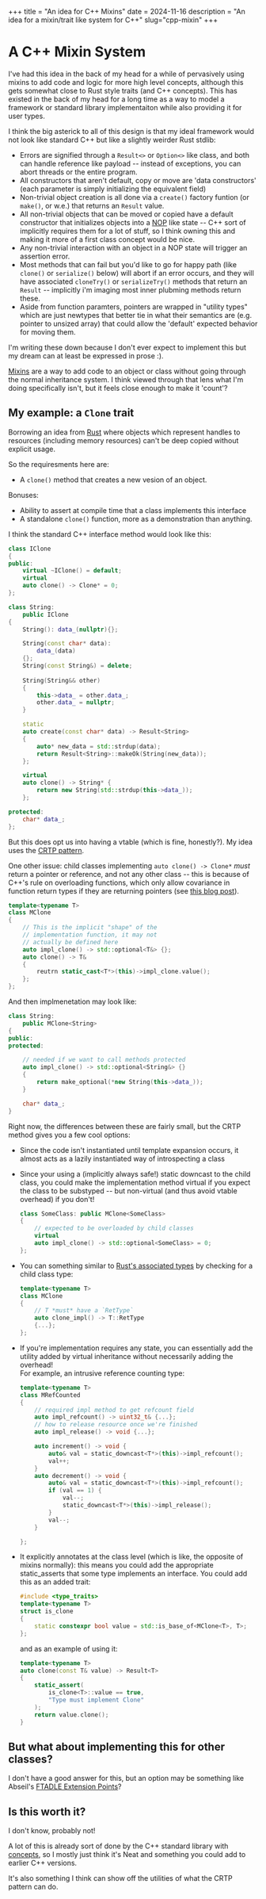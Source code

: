 +++
title = "An idea for C++ Mixins"
date = 2024-11-16
description = "An idea for a mixin/trait like system for C++"
slug="cpp-mixin"
+++

# A C++ Mixin System

I've had this idea in the back of my head for a while of pervasively using mixins to add code and logic for more high level concepts, although this gets somewhat close to Rust style traits (and C++ concepts). This has existed in the back of my head for a long time as a way to model a framework or standard library implementaiton while also providing it for user types.

I think the big asterick to all of this design is that my ideal framework would not look like standard C++ but like a slightly weirder Rust stdlib:

* Errors are signified through a `Result<>` or `Option<>` like class, and both can handle reference like payload -- instead of exceptions, you can abort threads or the entire program.
* All constructors that aren't default, copy or move are 'data constructors' (each parameter is simply initializing the equivalent field)
* Non-trivial object creation is all done via a `create()` factory funtion (or `make()`, or w.e.) that returns an `Result` value.
* All non-trivial objects that can be moved or copied have a default constructor that initializes objects into a [NOP](https://en.wikipedia.org/wiki/Null_object_pattern) like state -- C++ sort of implicitly requires them for a lot of stuff, so I think owning this and making it more of a first class concept would be nice. 
* Any non-trivial interaction with an object in a NOP state will trigger an assertion error.
* Most methods that can fail but you'd like to go for happy path (like `clone()` or `serialize()` below) will abort if an error occurs, and they will have associated `cloneTry()` or `serializeTry()` methods that return an `Result` -- implicitly i'm imaging most inner plubming methods return these.
* Aside from function paramters, pointers are wrapped in "utility types" which are just newtypes that better tie in what their semantics are (e.g. pointer to unsized array) that could allow the 'default' expected behavior for moving them.

I'm writing these down because I don't ever expect to implement this but my dream can at least be expressed in prose \:\).

[Mixins](https://en.wikipedia.org/wiki/Mixin) are a way to add code to an object or class without going through the normal inheritance system. I think viewed through that lens what I'm doing specifically isn't, but it feels close enough to make it 'count'?

## My example: a `Clone` trait

Borrowing an idea from [Rust](https://doc.rust-lang.org/std/clone/trait.Clone.html) where objects which represent handles to resources (including memory resources) can't be deep copied without explicit usage.

So the requiresments here are:

* A `clone()` method that creates a new vesion of an object.

Bonuses:

* Ability to assert at compile time that a class implements this interface 
* A standalone `clone()` function, more as a demonstration than anything.

I think the standard C++ interface method would look like this:

```cpp
class IClone
{
public:
    virtual ~IClone() = default;
    virtual
    auto clone() -> Clone* = 0;
};

class String:
    public IClone
{
    String(): data_(nullptr){};

    String(const char* data):
        data_(data)
    {};
    String(const String&) = delete;
    
    String(String&& other)
    {
        this->data_ = other.data_;
        other.data_ = nullptr;
    }

    static
    auto create(const char* data) -> Result<String>
    {
        auto* new_data = std::strdup(data);
        return Result<String>::makeOk(String(new_data));
    };

    virtual
    auto clone() -> String* {
        return new String(std::strdup(this->data_));
    };

protected:
    char* data_;
};
```

But this does opt us into having a vtable (which is fine, honestly?). My idea uses the [CRTP pattern](https://en.wikipedia.org/wiki/Curiously_recurring_template_pattern).

One other issue: child classes implementing `auto clone() -> Clone*` _must_ return a pointer or reference, and not any other class -- this is because of C++'s rule on overloading functions, which only allow covariance in function return types if they are returning pointers (see [this blog post](https://eli.thegreenplace.net/2018/covariance-and-contravariance-in-subtyping/)).

```cpp
template<typename T>
class MClone
{
    // This is the implicit "shape" of the 
    // implementation function, it may not 
    // actually be defined here
    auto impl_clone() -> std::optional<T&> {};
    auto clone() -> T&
    {
        reutrn static_cast<T*>(this)->impl_clone.value();
    };
};
```

And then implmenetation may look like:

```cpp
class String:
    public MClone<String>
{
public:
protected:

    // needed if we want to call methods protected
    auto impl_clone() -> std::optional<String&> {}
    {
        return make_optional(*new String(this->data_));
    }

    char* data_;
}
```

Right now, the differences between these are fairly small, but the CRTP method gives you a few cool options:

* Since the code isn't instantiated until template expansion occurs, it almost acts as a lazily instantiated way of introspecting a class

* Since your using a (implicitly always safe!) static downcast to the child class, you could make the implementation method virtual if you expect the class to be substyped -- but non-virtual (and thus avoid vtable overhead) if you don't!
    ```cpp
    class SomeClass: public MClone<SomeClass>
    {
        // expected to be overloaded by child classes
        virtual
        auto impl_clone() -> std::optional<SomeClass> = 0;
    };
    ```
* You can something similar to [Rust's associated types](https://doc.rust-lang.org/rust-by-example/generics/assoc_items/types.html) by checking for a child class type:
    ```cpp
    template<typename T>
    class MClone
    {
        // T *must* have a `RetType`
        auto clone_impl() -> T::RetType
        {...};
    };
    ```

* If you're implementation requires any state, you can essentially add the utility added by virtual inheritance without necessarily adding the overhead!  
    For example, an intrusive reference counting type:

    ```cpp
    template<typename T>
    class MRefCounted
    {
        // required impl method to get refcount field
        auto impl_refcount() -> uint32_t& {...};
        // how to release resource once we're finished
        auto impl_release() -> void {...};

        auto increment() -> void {
            auto& val = static_downcast<T*>(this)->impl_refcount();
            val++;
        }
        auto decrement() -> void {
            auto& val = static_downcast<T*>(this)->impl_refcount();
            if (val == 1) {
                val--;
                static_downcast<T*>(this)->impl_release();
            }
            val--;
        }

    };
    ```

* It explicitly annotates at the class level (which is like, the opposite of mixins normally): this means you could add the appropriate static_asserts that some type implements an interface. You could add this as an added trait:
    ```cpp
    #include <type_traits>
    template<typename T>
    struct is_clone
    {
        static constexpr bool value = std::is_base_of<MClone<T>, T>;
    };
    ```

    and as an example of using it:
    ```cpp
    template<typename T>
    auto clone(const T& value) -> Result<T>
    {
        static_assert(
            is_clone<T>::value == true,
            "Type must implement Clone"
        );
        return value.clone();
    }
    ```

## But what about implementing this for other classes?

I don't have a good answer for this, but an option may be something like Abseil's [FTADLE Extension Points](https://abseil.io/tips/218)?

## Is this worth it?

I don't know, probably not! 

A lot of this is already sort of done by the C++ standard library with [concepts](https://en.cppreference.com/w/cpp/keyword/concept), so I mostly just think it's Neat and something you could add to earlier C++ versions.

It's also something I think can show off the utilities of what the CRTP pattern can do. 
